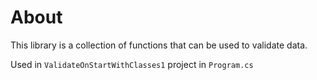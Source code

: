 # About

This library is a collection of functions that can be used to validate data. 

Used in `ValidateOnStartWithClasses1` project in `Program.cs`